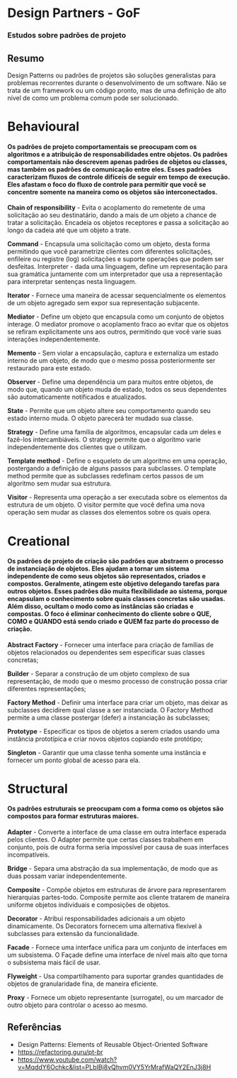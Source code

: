 # Design Partners - GoF

### Estudos sobre padrões de projeto

## Resumo 

Design Patterns ou padrões de projetos são soluções generalistas para problemas recorrentes durante o desenvolvimento de um software. Não se trata de um framework ou um código pronto, mas de uma definição de alto nível de como um problema comum pode ser solucionado.

# Behavioural

#### Os padrões de projeto comportamentais se preocupam com os algoritmos e a atribuição de responsabilidades entre objetos. Os padrões comportamentais não descrevem apenas padrões de objetos ou classes, mas também os padrões de comunicação entre eles. Esses padrões caracterizam fluxos de controle difíceis de seguir em tempo de execução. Eles afastam o foco do fluxo de controle para permitir que você se concentre somente na maneira como os objetos são interconectados.

<b>Chain of responsibility</b> - Evita o acoplamento do remetente de uma solicitação ao seu destinatário, dando a mais de um objeto a chance de tratar a solicitação. Encadeia os objetos receptores e passa a solicitação ao longo da cadeia até que um objeto a trate.

<b>Command</b> - Encapsula uma solicitação como um objeto, desta forma permitindo que você parametrize clientes com diferentes solicitações, enfileire ou registre (log) solicitações e suporte operações que podem ser desfeitas.
Interpreter - dada uma linguagem, define um representação para sua gramática juntamente com um interpretador que usa a representação para interpretar sentenças nesta linguagem.

<b>Iterator</b> - Fornece uma maneira de acessar sequencialmente os elementos de um objeto agregado sem expor sua representação subjacente.

<b>Mediator</b> - Define um objeto que encapsula como um conjunto de objetos interage. O mediator promove o acoplamento fraco ao evitar que os objetos se refiram explicitamente uns aos outros, permitindo que você varie suas interações independentemente.

<b>Memento</b> - Sem violar a encapsulação, captura e externaliza um estado interno de um objeto, de modo que o mesmo possa posteriormente ser restaurado para este estado.

<b>Observer</b> - Define uma dependência um para muitos entre objetos, de modo que, quando um objeto muda de estado, todos os seus dependentes são automaticamente notificados e atualizados.

<b>State</b> - Permite que um objeto altere seu comportamento quando seu estado interno muda. O objeto parecerá ter mudado sua classe.

<b>Strategy</b> - Define uma família de algoritmos, encapsular cada um deles e fazê-los intercambiáveis. O strategy permite que o algoritmo varie independentemente dos clientes que o utilizam.

<b>Template method</b> - Define o esqueleto de um algoritmo em uma operação, postergando a definição de alguns passos para subclasses. O template method permite que as 
subclasses redefinam certos passos de um algoritmo sem mudar sua estrutura.

<b>Visitor</b> - Representa uma operação a ser executada sobre os elementos da estrutura de um objeto. O visitor permite que você defina uma nova operação sem mudar as classes dos elementos sobre os quais opera.

# Creational

#### Os padrões de projeto de criação são padrões que abstraem o processo de instanciação de objetos. Eles ajudam a tornar um sistema independente de como seus objetos são representados, criados e compostos. Geralmente, atingem este objetivo delegando tarefas para outros objetos. Esses padrões dão muita flexibilidade ao sistema, porque encapsulam o conhecimento sobre quais classes concretas são usadas. Além disso, ocultam o modo como as instâncias são criadas e compostas. O foco é eliminar conhecimento do cliente sobre o QUE, COMO e QUANDO está sendo criado e QUEM faz parte do processo de criação.

<b>Abstract Factory</b> - Fornecer uma interface para criação de famílias de objetos relacionados ou dependentes sem especificar suas classes concretas;

<b>Builder</b> - Separar a construção de um objeto complexo de sua representação, de modo que o mesmo processo de construção possa criar diferentes representações;

<b>Factory Method</b> - Definir uma interface para criar um objeto, mas deixar as subclasses decidirem qual classe a ser instanciada. O Factory Method permite a uma classe postergar (defer) a instanciação às subclasses;

<b>Prototype</b> - Especificar os tipos de objetos a serem criados usando uma instância prototípica e criar novos objetos copiando este protótipo;

<b>Singleton</b> - Garantir que uma classe tenha somente uma instância e fornecer um ponto global de acesso para ela.


# Structural

#### Os padrões estruturais se preocupam com a forma como os objetos são compostos para formar estruturas maiores.

<b>Adapter</b> - Converte a interface de uma classe em outra interface esperada pelos clientes. O Adapter permite que certas classes trabalhem em conjunto, pois de outra forma seria impossível por causa de suas interfaces incompatíveis.

<b>Bridge</b> - Separa uma abstração da sua implementação, de modo que as duas possam variar independentemente.

<b>Composite</b> - Compõe objetos em estruturas de árvore para representarem hierarquias partes-todo. Composite permite aos cliente tratarem de maneira uniforme objetos individuais e composições de objetos.

<b>Decorator</b> - Atribui responsabilidades adicionais a um objeto dinamicamente. Os Decorators fornecem uma alternativa flexível à subclasses para extensão da funcionalidade.

<b>Facade</b> - Fornece uma interface unifica para um conjunto de interfaces em um subsistema. O Façade define uma interface de nível mais alto que torna o subsistema mais fácil de usar.

<b>Flyweight</b> - Usa compartilhamento para suportar grandes quantidades de objetos de granularidade fina, de maneira eficiente.

<b>Proxy</b> - Fornece um objeto representante (surrogate), ou um marcador de outro objeto para controlar o acesso ao mesmo.

## Referências

- Design Patterns: Elements of Reusable Object-Oriented Software
- https://refactoring.guru/pt-br
- https://www.youtube.com/watch?v=MqddY6Ochkc&list=PLbIBj8vQhvm0VY5YrMrafWaQY2EnJ3j8H
